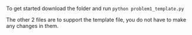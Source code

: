 To get started download the folder and run `python problem1_template.py`

The other 2 files are to support the template file, you do not have to make any changes in them.
